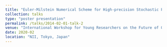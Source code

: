 ```yaml
---
title: "Euler-Milstein Numerical Scheme for High-precision Stochastic Process Simulation of Quantum Trajectories"
collection: talks
type: "poster presentation"
permalink: /talks/2014-02-01-talk-2
venue: "International Workshop for Young Researchers on the Future of Quantum Science and Technology (FQST)"
date: 2020-02
location: "NII, Tokyo, Japan"
---
```

